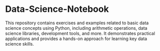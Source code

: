 # Data-Science-Notebook
This repository contains exercises and examples related to basic data science concepts using Python, including arithmetic operations, data science libraries, development tools, and more. It demonstrates practical applications and provides a hands-on approach for learning key data science skills.
